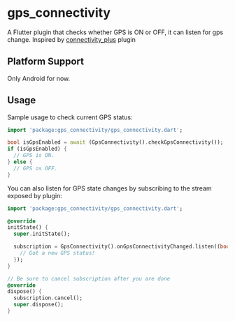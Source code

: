 # gps_connectivity

A Flutter plugin that checks whether GPS is ON or OFF, it can listen for gps change.
Inspired by [connectivity_plus](https://pub.dev/packages/connectivity_plus) plugin

## Platform Support

Only Android for now.

## Usage

Sample usage to check current GPS status:

```dart
import 'package:gps_connectivity/gps_connectivity.dart';

bool isGpsEnabled = await (GpsConnectivity().checkGpsConnectivity());
if (isGpsEnabled) {
  // GPS is ON.
} else {
  // GPS os OFF.
}
```

You can also listen for GPS state changes by subscribing to the stream
exposed by plugin:

```dart
import 'package:gps_connectivity/gps_connectivity.dart';

@override
initState() {
  super.initState();

  subscription = GpsConnectivity().onGpsConnectivityChanged.listen((bool result) {
    // Got a new GPS status!
  });
}

// Be sure to cancel subscription after you are done
@override
dispose() {
  subscription.cancel();
  super.dispose();
}
```
